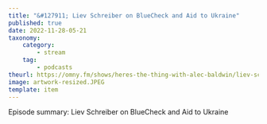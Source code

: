 ```yaml
---
title: "&#127911; Liev Schreiber on BlueCheck and Aid to Ukraine"
published: true
date: 2022-11-28-05-21
taxonomy:
    category:
        - stream
    tag:
        - podcasts
theurl: https://omny.fm/shows/heres-the-thing-with-alec-baldwin/liev-schreiber-on-bluecheck-and-aid-to-ukraine
image: artwork-resized.JPEG
template: item
---
```


Episode summary: Liev Schreiber on BlueCheck and Aid to Ukraine
